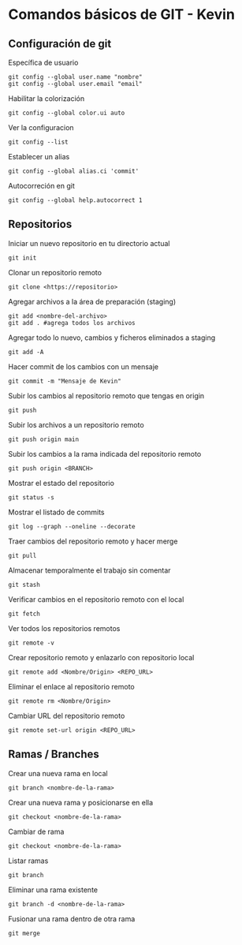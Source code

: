 # Comandos básicos de GIT - Kevin

## Configuración de git

Específica de usuario

```
git config --global user.name "nombre"
git config --global user.email "email"
```

Habilitar la colorización

```
git config --global color.ui auto
```

Ver la configuracion

```
git config --list
```

Establecer un alias

```
git config --global alias.ci 'commit'
```

Autocorreción en git

```
git config --global help.autocorrect 1
```



## Repositorios

Iniciar un nuevo repositorio en tu directorio actual

```
git init
```

Clonar un repositorio remoto

```
git clone <https://repositorio>
```

Agregar archivos a la área de preparación (staging)

```
git add <nombre-del-archivo>
git add . #agrega todos los archivos
```

Agregar todo lo nuevo, cambios y ficheros eliminados a staging

```
git add -A
```

Hacer commit de los cambios con un mensaje

```
git commit -m "Mensaje de Kevin"
```

Subir los cambios al repositorio remoto que tengas en origin

```
git push
```

Subir los archivos a un repositorio remoto

```
git push origin main	
```

Subir los cambios a la rama indicada del repositorio remoto

```
git push origin <BRANCH>
```

Mostrar el estado del repositorio

```
git status -s
```

Mostrar el listado de commits

```
git log --graph --oneline --decorate
```

Traer cambios del repositorio remoto y hacer merge

```
git pull
```

Almacenar temporalmente el trabajo sin comentar

```
git stash
```

Verificar cambios en el repositorio remoto con el local

```
git fetch
```

Ver todos los repositorios remotos

```
git remote -v
```

Crear repositorio remoto y enlazarlo con repositorio local

```
git remote add <Nombre/Origin> <REPO_URL>
```

Eliminar el enlace al repositorio remoto

```
git remote rm <Nombre/Origin>
```

Cambiar URL del repositorio remoto

```
git remote set-url origin <REPO_URL>
```



## Ramas / Branches

Crear una nueva rama en local

```
git branch <nombre-de-la-rama>
```

Crear una nueva rama y posicionarse en ella

```
git checkout <nombre-de-la-rama>
```

Cambiar de rama

```
git checkout <nombre-de-la-rama>
```

Listar ramas

```
git branch
```

Eliminar una rama existente

```
git branch -d <nombre-de-la-rama>
```

Fusionar una rama dentro de otra rama

```
git merge
```



